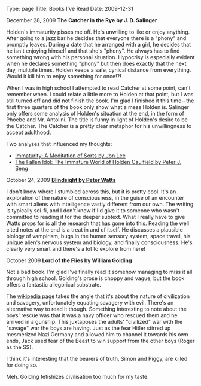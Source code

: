 Type: page
Title: Books I've Read
Date: 2009-12-31

December 28, 2009 **The Catcher in the Rye by J. D. Salinger**

Holden's immaturity pisses me off. He's unwilling to like or enjoy
anything. After going to a jazz bar he decides that everyone there is a "phony"
and promptly leaves. During a date that he arranged with a girl, he decides that
he isn't enjoying himself and that she's "phony". He always has to find
something wrong with his personal situation. Hypocrisy is especially evident
when he declares something "phony" but then does exactly that the next day,
multiple times. Holden keeps a safe, cynical distance from everything. Would it
kill him to enjoy something for once!?!

When I was in high school I attempted to read Catcher at some point, can't
remember when. I could relate a little more to Holden at that point, but I was
still turned off and did not finish the book. I'm glad I finished it this
time--the first three quarters of the book only show what a mess Holden
is. Salinger only offers some analysis of Holden's situation at the end, in the
form of Phoebe and Mr. Antolini. The title is funny in light of Holden's desire
to be the Catcher. The Catcher is a pretty clear metaphor for his unwillingness
to accept adulthood.

Two analyses that influenced my thoughts:

* [Immaturity: A Meditation of Sorts by Jon Lee][lee]
* [The Fallen Idol: The Immature World of Holden Caulfield by Peter
  J. Seng][seng]

October 24, 2009 **[Blindsight by Peter Watts][watts]**

I don't know where I stumbled across this, but it is pretty cool. It's an
exploration of the nature of consciousness, in the guise of an encounter with
smart aliens with intelligence vastly different from our own. The writing is
typically sci-fi, and I don't know if I'd give it to someone who wasn't
committed to reading it for the deeper subtext. What I really have to give
Watts props for is all the research that has gone into this. Reading the well
cited notes at the end is a treat in and of itself. He discusses a plausible
biology of vampirism, bugs in the human sensory system, space travel, his
unique alien's nervous system and biology, and finally consciousness. He's
clearly very smart and there's a lot to explore from here!

October 2009 **Lord of the Flies by William Golding**

Not a bad book. I'm glad I've finally read it somehow managing to miss it all
through high school. Golding's prose is choppy and vague, but the book offers
a fantastic allegorical substrate.

The [wikipedia page][lof] takes the angle that it's about the nature of
civilization and savagery, unfortunately equating savagery with evil. There's
an alternative way to read it though.  Something interesting to note about the
boys' rescue was that it was a navy officer who rescued them and he arrived in
a gunship. This juxtaposes the adults' "civilized" war with the "savage" war
the boys are having. Just as the fear Hitler stirred up mesmerized Nazi
Germany and allowed him to channel it towards his own ends, Jack used fear of
the Beast to win support from the other boys (Roger as the SS).

I think it's interesting that the bearers of truth, Simon and Piggy, are
killed for doing so.

Meh. Golding fetishizes civilisation too much for my taste.


[lee]: http://thesop.org/crazyworld/2008/09/13/immaturity-a-meditation-of-sorts
[lof]: http://en.wikipedia.org/wiki/Lord_of_the_Flies
[seng]: http://www.docstoc.com/docs/14300324/The-Fallen-Idol-The-Immature-World-of-Holden-Caulfield
[watts]: http://www.rifters.com/real/Blindsight.htm
